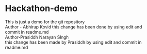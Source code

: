 # Hackathon-demo
This is just a demo for the git repository
<br>
Author - Abhirup Kovid
this change has been done by using edit and commit in readme.md
<br>
Author-Prasiddh Narayan SIngh
<br>
this change has been made by Prasiddh by using edit and commit in readme.md
